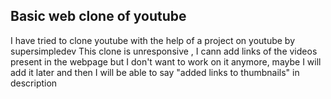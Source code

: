 ## Basic web clone of youtube
I have tried to clone youtube with the help of a project on  youtube by supersimpledev
This clone is unresponsive , I cann add links of the videos present in the webpage but I don't want to work on it anymore, maybe I will add it later and then I will be able to say "added links to thumbnails" in description 
